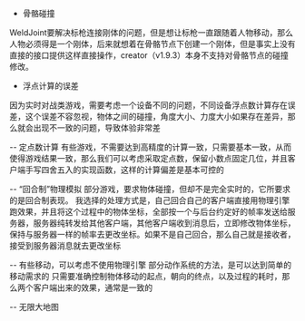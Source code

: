 

- 骨骼碰撞

WeldJoint要解决标枪连接刚体的问题，但是想让标枪一直跟随着人物移动，那么人物必须得是一个刚体，后来就想着在骨骼节点下创建一个刚体，但是事实上没有直接的接口提供这样直接操作，creator（v1.9.3）本身不支持对骨骼节点的碰撞修改。

- 浮点计算的误差

因为实时对战类游戏，需要考虑一个设备不同的问题，不同设备浮点数计算存在误差，这个误差不容忽视，物体之间的碰撞，角度大小、力度大小如果存在差异，那么就会出现不一致的问题，导致体验非常差

-- 定点数计算
有些游戏，不需要达到高精度的计算一致，只需要基本一致，从而使得游戏结果一致，那么我们可以考虑采取定点数，保留小数点固定几位，并且客户端手写四舍五入的实现函数，这样的计算偏差是基本可控的

-- “回合制”物理模拟
部分游戏，要求物体碰撞，但却不是完全实时的，它所要求的是回合制表现。
我选择的处理方式是，自己回合自己的客户端直接用物理引擎跑效果，并且将这个过程中的物体坐标，全部按一个与后台约定好的帧率发送给服务器，服务器纯转发给其他客户端，其他客户端收到消息后，立即修改物体坐标，保持与服务器一样的帧率去更改坐标。如果不是自己回合，那么自己就是接收者，接受到服务器消息就去更改坐标

-- 有些移动，可以考虑不使用物理引擎
部分动作系统的方法，是可以达到简单的移动需求的
只需要准确控制物体移动的起点，朝向的终点，以及过程的耗时，那么两个客户端出来的效果，通常是一致的

-- 无限大地图
